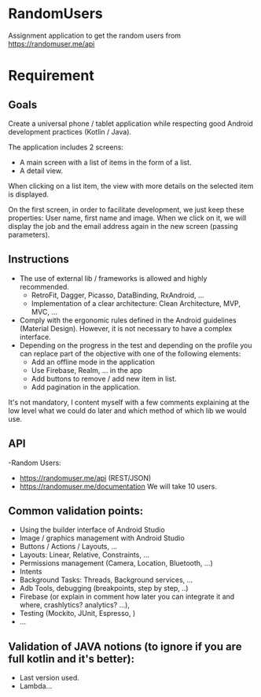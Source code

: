 # RandomUsers
Assignment application to get the random users from https://randomuser.me/api

# Requirement
## Goals
Create a universal phone / tablet application while respecting good Android development practices (Kotlin / Java).

The application includes 2 screens:
- A main screen with a list of items in the form of a list.
- A detail view.

When clicking on a list item, the view with more details on the selected item is displayed.

On the first screen, in order to facilitate development, we just keep these properties: User name, first name and image. When we click on it, we will display the job and the email address again in the new screen (passing parameters).

## Instructions
- The use of external lib / frameworks is allowed and highly recommended.
    - RetroFit, Dagger, Picasso, DataBinding, RxAndroid, ...
    - Implementation of a clear architecture: Clean Architecture, MVP, MVC, ...
- Comply with the ergonomic rules defined in the Android guidelines (Material Design). However, it is not necessary to have a complex interface.
- Depending on the progress in the test and depending on the profile you can replace part of the objective with one of the following elements:
    - Add an offline mode in the application
    - Use Firebase, Realm, ... in the app
    - Add buttons to remove / add new item in list.
    - Add pagination in the application.

It's not mandatory, I content myself with a few comments explaining at the low level what we could do later and which method of which lib we would use.

## API
-Random Users:
- https://randomuser.me/api (REST/JSON)
- https://randomuser.me/documentation
We will take 10 users.

## Common validation points:
- Using the builder interface of Android Studio
- Image / graphics management with Android Studio
- Buttons / Actions / Layouts, ...
- Layouts: Linear, Relative, Constraints, ...
- Permissions management (Camera, Location, Bluetooth, …)
- Intents
- Background Tasks: Threads, Background services, ...
- Adb Tools, debugging (breakpoints, step by step, ..)
- Firebase (or explain in comment how later you can integrate it and where, crashlytics? analytics? ...),
- Testing (Mockito, JUnit, Espresso, )
- ...

## Validation of JAVA notions (to ignore if you are full kotlin and it's better):
- Last version used.
- Lambda...